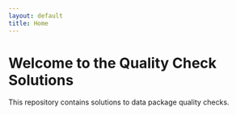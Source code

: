 ```yaml
---
layout: default
title: Home
---
```


# Welcome to the Quality Check Solutions

This repository contains solutions to data package quality checks.